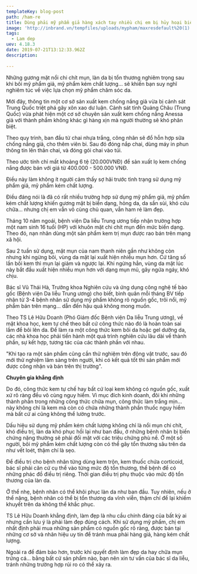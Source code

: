 ```yaml
---
templateKey: blog-post
path: /ham-re
title: Dùng phải mỹ phẩm giả hàng xách tay nhiều chị em bị hủy hoại biến dạng gương mặt kinh hoàng
image: 'http://inbrand.vn/tempfiles/uploads/mypham/maxresdefault%20(1).jpg' 
tags:
  - Lam dep
uev: 4.18.3
date: 2019-07-21T13:12:33.962Z
description:
 
---
```



Những gương mặt nổi chi chít mụn, làn da bị tổn thương nghiêm trọng sau khi bôi mỹ phẩm giả, mỹ phẩm kém chất lượng... sẽ khiến bạn suy nghĩ nghiêm túc về việc lựa chọn mỹ phẩm chăm sóc da.

Mới đây, thông tin một cơ sở sản xuất kem chống nắng giả vừa bị cảnh sát Trung Quốc triệt phá gây xôn xao dư luận. Cảnh sát tỉnh Quảng Châu (Trung Quốc) vừa phát hiện một cơ sở chuyên sản xuất kem chống nắng Anessa giả với thành phẩm không khác gì hàng xịn mà người thường sẽ khó phân biệt.

Theo quy trình, ban đầu từ chai nhựa trắng, công nhân sẽ đổ hỗn hợp sữa chống nắng giả, cho thêm viên bi. Sau đó đóng nắp chai, dùng máy in phun thông tin lên thân chai, và đóng gói chai vào túi. 

Theo ước tính chỉ mất khoảng 6 tệ (20.000VNĐ) để sản xuất lọ kem chống nắng được bán với giá từ 400.000 - 500.000 VNĐ.

Điều này làm không ít người cảm thấy sợ hãi trước tình trạng sử dụng mỹ phẩm giả, mỹ phẩm kém chất lượng. 

Điều đáng nói là đã có rất nhiều trường hợp sử dụng mỹ phẩm giả, mỹ phẩm kém chất lượng khiến gương mặt bị biến dạng, hỏng da, da sần sùi, khó cứu chữa… nhưng chị em vẫn vô cùng chủ quan, vẫn ham rẻ làm đẹp.


Tháng 10 năm ngoái, bệnh viện Da liễu Trung ương tiếp nhận trường hợp một nam sinh 16 tuổi (HP) với khuôn mặt chi chít mụn đến mức biến dạng. Theo đó, nạn nhân dùng một sản phẩm kem trị mụn được rao bán trên mạng xã hội. 

Sau 2 tuần sử dụng, mặt mụn của nam thanh niên gần như không còn nhưng khi ngừng bôi, vùng da mặt lại xuất hiện nhiều mụn hơn. Cứ tăng số lần bôi kem thì mụn lại giảm và ngược lại. Khi ngừng hẳn, vùng da mặt lúc này bắt đầu xuất hiện nhiều mụn hơn với dạng mụn mủ, gây ngứa ngáy, khó chịu.

Bác sĩ Vũ Thái Hà, Trưởng khoa Nghiên cứu và ứng dụng công nghệ tế bào gốc (Bệnh viện Da liễu Trung ương) cho biết, bình quân mỗi tháng BV tiếp nhận từ 3-4 bệnh nhân sử dụng mỹ phẩm không rõ nguồn gốc, trôi nổi, mỹ phẩm bán trên mạng… dẫn đến hậu quả không mong muốn.

Theo TS Lê Hữu Doanh (Phó Giám đốc Bệnh viện Da liễu Trung ương), về mặt khoa học, kem tự chế theo bất cứ công thức nào đó là hoàn toàn sai lầm để bôi lên da. Để làm ra một công thức kem bôi da hoặc gel dưỡng da, các nhà khoa học phải tiến hành một quá trình nghiên cứu lâu dài về thành phần, sự kết hợp, tương tác của các thành phần với nhau.

"Khi tạo ra một sản phẩm cũng cần thử nghiệm trên động vật trước, sau đó mới thử nghiệm lâm sàng trên người, khi có kết quả tốt thì sản phẩm mới được công nhận và bán trên thị trường".

**Chuyên gia khẳng định**

Do đó, công thức kem tự chế hay bất cứ loại kem không có nguồn gốc, xuất xứ rõ ràng đều vô cùng nguy hiểm. Vì mục đích kinh doanh, đôi khi những thành phần trong những công thức chữa mụn, công thức làm trắng mịn… này không chỉ là kem mà còn có chứa những thành phần thuốc nguy hiểm mà bất cứ ai cũng không thể lường trước.
 
Dấu hiệu sử dụng mỹ phẩm kém chất lượng không chỉ là nổi mụn chi chít, khó điều trị, làn da khó phục hồi lại như ban đầu, ở những bệnh nhân bị biến chứng nặng thường sẽ phải đối mặt với các triệu chứng phù nề. Ở một số người, bôi mỹ phẩm kém chất lượng còn có thể gây tổn thương sâu trên da như vết loét, thậm chí là sẹo.

Để điều trị cho bệnh nhân từng dùng kem trộn, kem thuốc chứa corticoid, bác sĩ phải căn cứ cụ thể vào từng mức độ tổn thương, thể bệnh để có những phác đồ điều trị riêng. Thời gian điều trị phụ thuộc vào mức độ tổn thương của làn da.

Ở thể nhẹ, bệnh nhân có thể khôi phục làn da như ban đầu. Tuy nhiên, nếu ở thể nặng, bệnh nhân có thể bị tổn thương da vĩnh viễn, thậm chí để lại khiếm khuyết trên da không thể khắc phục.

TS Lê Hữu Doanh khẳng định, làm đẹp là nhu cầu chính đáng của bất kỳ ai nhưng cần lưu ý là phải làm đẹp đúng cách. Khi sử dụng mỹ phẩm, chị em nhất định phải mua những sản phẩm có nguồn gốc rõ ràng, được bán tại những cơ sở và nhãn hiệu uy tín để tránh mua phải hàng giả, hàng kém chất lượng.

Ngoài ra để đảm bảo hơn, trước khi quyết định làm đẹp da hay chữa mụn trứng cá… bằng bất cứ sản phẩm nào, bạn nên xin tư vấn của bác sĩ da liễu, tránh những trường hợp rủi ro có thể xảy ra.
